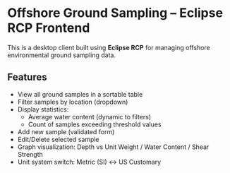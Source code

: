 # Offshore Ground Sampling – Eclipse RCP Frontend

This is a desktop client built using **Eclipse RCP** for managing offshore environmental ground sampling data.


## Features

- View all ground samples in a sortable table
- Filter samples by location (dropdown)
- Display statistics:
    - Average water content (dynamic to filters)
    - Count of samples exceeding threshold values
- Add new sample (validated form)
- Edit/Delete selected sample
- Graph visualization: Depth vs Unit Weight / Water Content / Shear Strength
- Unit system switch: Metric (SI) ↔ US Customary


